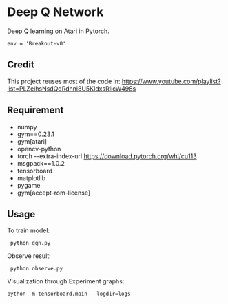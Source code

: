 # Deep Q Network
Deep Q learning on Atari in Pytorch.
```
env = 'Breakout-v0'
```
## Credit
This project reuses most of the code in: https://www.youtube.com/playlist?list=PLZeihsNsdQdRdhni8U5KIdxsRIicW498s
## Requirement
* numpy
* gym==0.23.1
* gym[atari]
* opencv-python
* torch --extra-index-url https://download.pytorch.org/whl/cu113
* msgpack==1.0.2
* tensorboard
* matplotlib
* pygame
* gym[accept-rom-license]
## Usage
To train model:
```
 python dqn.py
```
Observe result:
```
 python observe.py
```
Visualization through Experiment graphs:
```
python -m tensorboard.main --logdir=logs
```